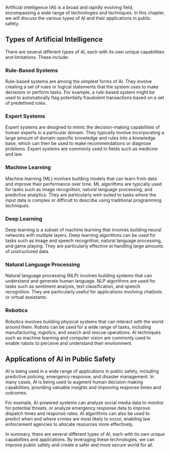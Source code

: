 
Artificial intelligence (AI) is a broad and rapidly evolving field, encompassing a wide range of technologies and techniques. In this chapter, we will discuss the various types of AI and their applications in public safety.

Types of Artificial Intelligence
--------------------------------

There are several different types of AI, each with its own unique capabilities and limitations. These include:

### Rule-Based Systems

Rule-based systems are among the simplest forms of AI. They involve creating a set of rules or logical statements that the system uses to make decisions or perform tasks. For example, a rule-based system might be used to automatically flag potentially fraudulent transactions based on a set of predefined rules.

### Expert Systems

Expert systems are designed to mimic the decision-making capabilities of human experts in a particular domain. They typically involve incorporating a large amount of domain-specific knowledge and rules into a knowledge base, which can then be used to make recommendations or diagnose problems. Expert systems are commonly used in fields such as medicine and law.

### Machine Learning

Machine learning (ML) involves building models that can learn from data and improve their performance over time. ML algorithms are typically used for tasks such as image recognition, natural language processing, and predictive analytics. They are particularly well-suited to tasks where the input data is complex or difficult to describe using traditional programming techniques.

### Deep Learning

Deep learning is a subset of machine learning that involves building neural networks with multiple layers. Deep learning algorithms can be used for tasks such as image and speech recognition, natural language processing, and game playing. They are particularly effective at handling large amounts of unstructured data.

### Natural Language Processing

Natural language processing (NLP) involves building systems that can understand and generate human language. NLP algorithms are used for tasks such as sentiment analysis, text classification, and speech recognition. They are particularly useful for applications involving chatbots or virtual assistants.

### Robotics

Robotics involves building physical systems that can interact with the world around them. Robots can be used for a wide range of tasks, including manufacturing, logistics, and search and rescue operations. AI techniques such as machine learning and computer vision are commonly used to enable robots to perceive and understand their environment.

Applications of AI in Public Safety
-----------------------------------

AI is being used in a wide range of applications in public safety, including predictive policing, emergency response, and disaster management. In many cases, AI is being used to augment human decision-making capabilities, providing valuable insights and improving response times and outcomes.

For example, AI-powered systems can analyze social media data to monitor for potential threats, or analyze emergency response data to improve dispatch times and response rates. AI algorithms can also be used to predict when and where crimes are most likely to occur, enabling law enforcement agencies to allocate resources more effectively.

In summary, there are several different types of AI, each with its own unique capabilities and applications. By leveraging these technologies, we can improve public safety and create a safer and more secure world for all.
